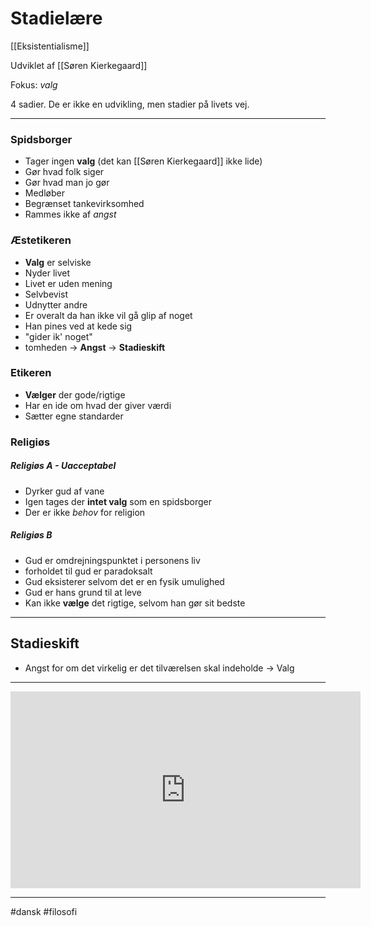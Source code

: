 # Stadielære
[[Eksistentialisme]]

Udviklet af [[Søren Kierkegaard]]

Fokus: *valg*

4 sadier. De er ikke en udvikling, men stadier på livets vej. 

---

### Spidsborger
- Tager ingen **valg** (det kan [[Søren Kierkegaard]] ikke lide)
- Gør hvad folk siger
- Gør hvad man jo gør
- Medløber
- Begrænset tankevirksomhed
- Rammes ikke af *angst*

### Æstetikeren
- **Valg** er selviske
- Nyder livet
- Livet er uden mening
- Selvbevist
- Udnytter andre
- Er overalt da han ikke vil gå glip af noget
- Han pines ved at kede sig
- "gider ik' noget"
- tomheden $\rightarrow$ **Angst**  $\rightarrow$ **Stadieskift**

### Etikeren
- **Vælger** der gode/rigtige
- Har en ide om hvad der giver værdi
- Sætter egne standarder


### Religiøs
##### Religiøs A - Uacceptabel
- Dyrker gud af vane
- Igen tages der **intet valg** som en spidsborger 
- Der er ikke *behov* for religion

##### Religiøs B
- Gud er omdrejningspunktet i personens liv
- forholdet til gud er paradoksalt
- Gud eksisterer selvom det er en fysik umulighed
- Gud er hans grund til at leve
- Kan ikke **vælge** det rigtige, selvom han gør sit bedste

---

## Stadieskift
- Angst for om det virkelig er det tilværelsen skal indeholde $\rightarrow$ Valg

---
<iframe width="560" height="315" src="https://www.youtube.com/embed/bPpRYO0sBOM" title="YouTube video player" frameborder="0" allow="accelerometer; autoplay; clipboard-write; encrypted-media; gyroscope; picture-in-picture" allowfullscreen></iframe>

---
#dansk 
#filosofi 